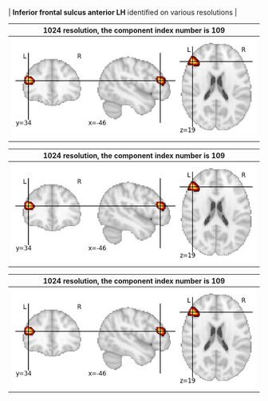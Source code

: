 


| **Inferior frontal sulcus anterior LH** identified on various resolutions |

| 1024 resolution, the component index number is 109|  
|:---:|  
| ![Component 1024](../1024/final/109.jpg "From component 1024: Inferior frontal sulcus anterior LH") |

| 1024 resolution, the component index number is 109|  
|:---:|  
| ![Component 1024](../1024/final/109.jpg "From component 1024: Inferior frontal sulcus anterior LH") |

| 1024 resolution, the component index number is 109|  
|:---:|  
| ![Component 1024](../1024/final/109.jpg "From component 1024: Inferior frontal sulcus anterior LH") |